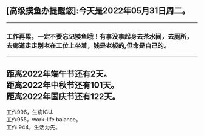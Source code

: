 ## [高级摸鱼办提醒您]:今天是2022年05月31日周二。
---
### 工作再累，一定不要忘记摸鱼哦！有事没事起身去茶水间，去厕所，去廊道走走别老在工位上坐着，钱是老板的,但命是自己的。
---
距离2022年端午节还有2天。  
距离2022年中秋节还有101天。  
距离2022年国庆节还有122天。  
---
工作996，生病ICU.  
工作955，work–life balance。  
工作 944，生活为先。